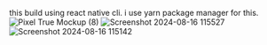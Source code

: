 this build using react native cli. i use yarn package manager for this.
![Pixel True Mockup (8)](https://github.com/user-attachments/assets/010b0289-7a85-4bcb-b39f-d5e8f07e6a0a)
![Screenshot 2024-08-16 115527](https://github.com/user-attachments/assets/8673621d-9125-42a8-977b-1ae23e830d3b)
![Screenshot 2024-08-16 115142](https://github.com/user-attachments/assets/c8fde0e6-c960-4bec-83e9-7de30a2dcd0c)

